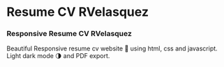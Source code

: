 # Resume CV RVelasquez
### Responsive Resume CV RVelasquez
Beautiful Responsive resume cv website 📄 using html, css and javascript. Light dark mode 🌗 and PDF export.
